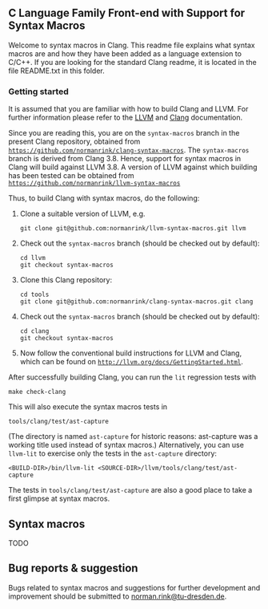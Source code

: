 

## C Language Family Front-end with Support for Syntax Macros

Welcome to syntax macros in Clang.  This readme file explains what syntax macros
are and how they have been added as a language extension to C/C++.  If you are
looking for the standard Clang readme, it is located in the file README.txt in
this folder.


### Getting started

It is assumed that you are familiar with how to build Clang and LLVM.  For
further information please refer to the [LLVM](http://llvm.org/docs/GettingStarted.html)
and [Clang](http://clang.llvm.org/get_started.html) documentation.
 
Since you are reading this, you are on the `syntax-macros` branch in the
present Clang repository, obtained from [`https://github.com/normanrink/clang-syntax-macros`](https://github.com/normanrink/clang-syntax-macros).
The `syntax-macros` branch is derived from Clang 3.8.  Hence, support for syntax
macros in Clang will build against LLVM 3.8.  A version of LLVM against which
building has been tested can be obtained from [`https://github.com/normanrink/llvm-syntax-macros`](https://github.com/normanrink/llvm-syntax-macros)

Thus, to build Clang with syntax macros, do the following:

  1.  Clone a suitable version of LLVM, e.g.
      ```
      git clone git@github.com:normanrink/llvm-syntax-macros.git llvm
      ```

  2.  Check out the `syntax-macros` branch (should be checked out by default):
      ```
      cd llvm
      git checkout syntax-macros
      ```

  3.  Clone this Clang repository:
      ```
      cd tools
      git clone git@github.com:normanrink/clang-syntax-macros.git clang
      ```
 
  4.  Check out the `syntax-macros` branch (should be checked out by default):
      ```
      cd clang
      git checkout syntax-macros
      ```

  5.  Now follow the conventional build instructions for LLVM and Clang, which
      can be found on [`http://llvm.org/docs/GettingStarted.html`](http://llvm.org/docs/GettingStarted.html).

After successfully building Clang, you can run the `lit` regression tests with

    make check-clang

This will also execute the syntax macros tests in

    tools/clang/test/ast-capture

(The directory is named `ast-capture` for historic reasons: ast-capture was a
working title used instead of syntax macros.)  Alternatively, you can use `llvm-lit`
to exercise only the tests in the `ast-capture` directory:

    <BUILD-DIR>/bin/llvm-lit <SOURCE-DIR>/llvm/tools/clang/test/ast-capture

The tests in `tools/clang/test/ast-capture` are also a good place to take a first
glimpse at syntax macros.


## Syntax macros

TODO


## Bug reports & suggestion

Bugs related to syntax macros and suggestions for further development and
improvement should be submitted to norman.rink@tu-dresden.de.
